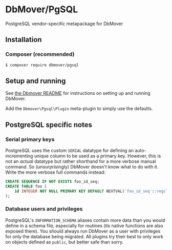 # DbMover/PgSQL
PostgreSQL vendor-specific metapackage for DbMover

## Installation

### Composer (recommended)
```sh
$ composer require dbmover/pgsql
```

## Setup and running
See [the Dbmover README](http://dbmover.monomelodies.nl/core/docs/) for instructions
on setting up and running DbMover.

Add the `Dbmover\Pgsql\Plugin` meta-plugin to simply use the defaults.

## PostgreSQL specific notes

### Serial primary keys
PostgreSQL uses the custom `SERIAL` datatype for defining an
auto-incrementing unique column to be used as a primary key. However, this is
not an _actual_ datatype but rather shorthand for a more verbose manual command.
So (unsurprisingly) DbMover doesn't know what to do with it. Write the more
verbose full commands instead:

```sql
CREATE SEQUENCE IF NOT EXISTS foo_id_seq;
CREATE TABLE foo (
    id INTEGER NOT NULL PRIMARY KEY DEFAULT NEXTVAL('foo_id_seq'::regclass)
);
```

### Database users and privileges
PostgreSQL's `INFORMATION_SCHEMA` aliases contain more data than you would
define in a schema file, especially for routines (its native functions are also
exposed there). You should always run DbMover as a user with privileges for only
the database being migrated. All plugins try their best to only work on objects
defined as `public`, but better safe than sorry.

